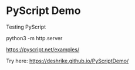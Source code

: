 # PyScript Demo

Testing PyScript

python3 -m http.server

https://pyscript.net/examples/

Try here: https://deshrike.github.io/PyScriptDemo/
